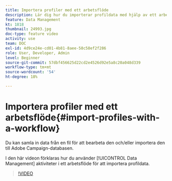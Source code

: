 ```yaml
---
title: Importera profiler med ett arbetsflöde
description: Lär dig hur du importerar profildata med hjälp av ett arbetsflöde.
feature: Data Management
kt: 1818
thumbnail: 24993.jpg
doc-type: feature video
activity: use
team: DOC
exl-id: 4d9ce24e-cd01-4b81-8aee-58c58ef2f286
role: User, Developer, Admin
level: Beginner
source-git-commit: 57dbf456625d22cd2e4526d92e5a8c20a048d339
workflow-type: tm+mt
source-wordcount: '54'
ht-degree: 18%

---
```


# Importera profiler med ett arbetsflöde{#import-profiles-with-a-workflow}

Du kan samla in data från en fil för att bearbeta den och/eller importera den till Adobe Campaign-databasen.

I den här videon förklaras hur du använder [!UICONTROL Data Management] aktiviteter i ett arbetsflöde för att importera profildata.

>[!VIDEO](https://video.tv.adobe.com/v/24993?quality=12)
